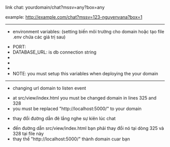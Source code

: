 link chat: yourdomain/chat?mssv=any?box=any

example: http://example.com/chat?mssv=123-nguyenvana?box=1

---

- environment variables: (setting biến môi trường cho domain hoặc tạo file .env chứa các giá trị sau)

* PORT:
* DATABASE_URL: is db connection string
*
*
*
* NOTE: you must setup this variables when deploying the your domain

---

- changing url domain to listen event

* at src/view/index.html you must be changed domain in lines 325 and 328
* you must be replaced "http://localhost:5000/" to your domain

- thay đổi đường dẫn đê lắng nghe sự kiên lúc chat

* đến đường dẫn src/view/index.html bạn phải thay đổi nó tại dòng 325 và 328 tại file này
* thay thế "http://localhost:5000/" thành domain cuar bạn
